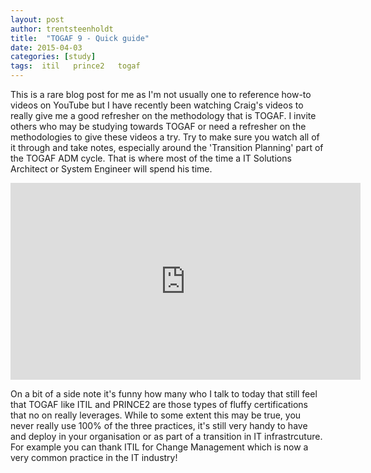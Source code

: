 ```yaml
---
layout: post
author: trentsteenholdt
title:  "TOGAF 9 - Quick guide"
date: 2015-04-03
categories: [study]
tags:  itil   prince2   togaf
---
```


This is a rare blog post for me as I'm not usually one to reference how-to videos on YouTube but I have recently been watching Craig's videos to really give me a good refresher on the methodology that is TOGAF. I invite others who may be studying towards TOGAF or need a refresher on the methodologies to give these videos a try. Try to make sure you watch all of it through and take notes, especially around the 'Transition Planning' part of the TOGAF ADM cycle. That is where most of the time a IT Solutions Architect or System Engineer will spend his time.

<iframe allowfullscreen frameborder="0" height="315" src="https://www.youtube.com/embed/3M4NKwoaLk4?list=PL2FF5FCBA1AF9B8FA" width="560"></iframe>

On a bit of a side note it's funny how many who I talk to today that still feel that TOGAF like ITIL and PRINCE2 are those types of fluffy certifications that no on really leverages. While to some extent this may be true, you never really use 100% of the three practices, it's still very handy to have and deploy in your organisation or as part of a transition in IT infrastrcuture. For example you can thank ITIL for Change Management which is now a very common practice in the IT industry!
